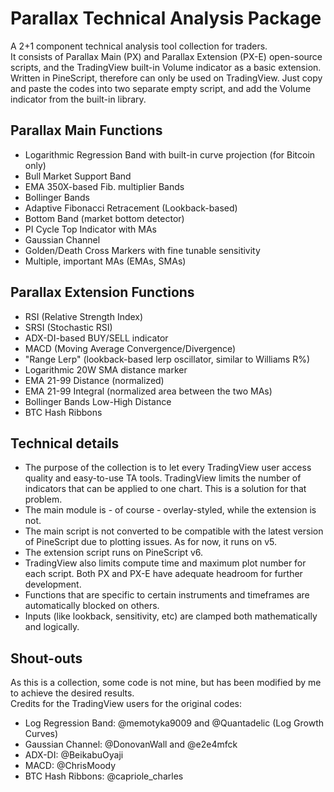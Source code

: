 # Parallax Technical Analysis Package

A 2+1 component technical analysis tool collection for traders.<br />
It consists of Parallax Main (PX) and Parallax Extension (PX-E) open-source scripts, and the TradingView built-in Volume indicator as a basic extension.<br />
Written in PineScript, therefore can only be used on TradingView. Just copy and paste the codes into two separate empty script, and add the Volume indicator from the built-in library.<br />

## Parallax Main Functions

- Logarithmic Regression Band with built-in curve projection (for Bitcoin only)
- Bull Market Support Band
- EMA 350X-based Fib. multiplier Bands
- Bollinger Bands
- Adaptive Fibonacci Retracement (Lookback-based)
- Bottom Band (market bottom detector)
- PI Cycle Top Indicator with MAs
- Gaussian Channel
- Golden/Death Cross Markers with fine tunable sensitivity
- Multiple, important MAs (EMAs, SMAs)

## Parallax Extension Functions

- RSI (Relative Strength Index)
- SRSI (Stochastic RSI)
- ADX-DI-based BUY/SELL indicator
- MACD (Moving Average Convergence/Divergence)
- "Range Lerp" (lookback-based lerp oscillator, similar to Williams R%)
- Logarithmic 20W SMA distance marker
- EMA 21-99 Distance (normalized)
- EMA 21-99 Integral (normalized area between the two MAs)
- Bollinger Bands Low-High Distance
- BTC Hash Ribbons

## Technical details

- The purpose of the collection is to let every TradingView user access quality and easy-to-use TA tools. TradingView limits the number of indicators that can be applied to one chart. This is a solution for that problem.
- The main module is - of course - overlay-styled, while the extension is not.
- The main script is not converted to be compatible with the latest version of PineScript due to plotting issues. As for now, it runs on v5.
- The extension script runs on PineScript v6.
- TradingView also limits compute time and maximum plot number for each script. Both PX and PX-E have adequate headroom for further development.
- Functions that are specific to certain instruments and timeframes are automatically blocked on others.
- Inputs (like lookback, sensitivity, etc) are clamped both mathematically and logically.

## Shout-outs

As this is a collection, some code is not mine, but has been modified by me to achieve the desired results. <br />
Credits for the TradingView users for the original codes:
- Log Regression Band: @memotyka9009 and @Quantadelic (Log Growth Curves)
- Gaussian Channel: @DonovanWall and @e2e4mfck
- ADX-DI: @BeikabuOyaji
- MACD: @ChrisMoody
- BTC Hash Ribbons: @capriole_charles
